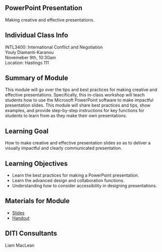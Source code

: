 ## PowerPoint Presentation

Making creative and effective presentations.


## Individual Class Info

INTL3400: International Conflict and Negotiation <br>
Youly Diamanti-Karanou <br>
Novemeber 9th, 10:30am <br>
Location: Hastings 111 <br>


## Summary of Module

This module will go over the tips and best practices for making creative and effective presentations. 
Specifically, this in-class workshop will teach students how to use the Microsoft PowerPoint software to make impactful presentation slides. 
This module will share best practices and tips, show examples, and provide step-by-step instructions for key functions for students 
to learn from as they make their own presentations.


## Learning Goal

How to make creative and effective presentation slides so as to deliver a visually impactful and clearly communicated presentation.


## Learning Objectives

* Learn the best practices for making a PowerPoint presentation.
* Learn the advanced design and collaboration functions.
* Understanding how to consider accessibility in designing presentations.


## Materials for Module

* [Slides]() 
* [Handout]()


## DITI Consultants

Liam MacLean

